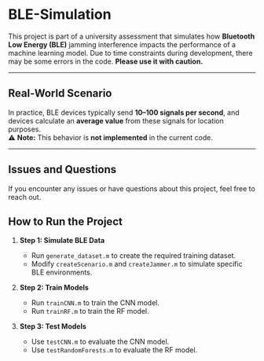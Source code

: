 # BLE-Simulation

This project is part of a university assessment that simulates how **Bluetooth Low Energy (BLE)** jamming interference impacts the performance of a machine learning model. Due to time constraints during development, there may be some errors in the code. **Please use it with caution.**

---

## Real-World Scenario  
In practice, BLE devices typically send **10–100 signals per second**, and devices calculate an **average value** from these signals for location purposes.  
⚠️ **Note:** This behavior is **not implemented** in the current code.

---

## Issues and Questions  
If you encounter any issues or have questions about this project, feel free to reach out.


## **How to Run the Project**

1. **Step 1: Simulate BLE Data**
   - Run `generate_dataset.m` to create the required training dataset.
   - Modify `createScenario.m` and `createJammer.m` to simulate specific BLE environments.

2. **Step 2: Train Models**
   - Run `trainCNN.m` to train the CNN model.
   - Run `trainRF.m` to train the RF model.

3. **Step 3: Test Models**
   - Use `testCNN.m` to evaluate the CNN model.
   - Use `testRandomForests.m` to evaluate the RF model.

